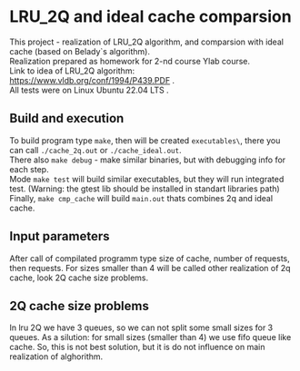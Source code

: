 # LRU_2Q and ideal cache comparsion
This project - realization of LRU_2Q algorithm, and comparsion with ideal cache (based on Belady`s algorithm).  
Realization prepared as homework for 2-nd course Ylab course.  
Link to idea of LRU_2Q algorithm: https://www.vldb.org/conf/1994/P439.PDF .  
All tests were on Linux Ubuntu 22.04 LTS .
## Build and execution
To build program type `make`, then will be created `executables\`, there you can call `./cache_2q.out` or `./cache_ideal.out`.  
There also `make debug` - make similar binaries, but with debugging info for each step.  
Mode `make test` will build similar executables, but they will run integrated test. (Warning: the gtest lib should be installed in standart libraries path)  
Finally, `make cmp_cache` will build `main.out` thats combines 2q and ideal cache.  

## Input parameters
After call of compilated programm type size of cache, number of requests, then requests. For sizes smaller than 4 will be called other realization of 2q cache, look 2Q cache size problems.
## 2Q cache size problems
In lru 2Q we have 3 queues, so we can not split some small sizes for 3 queues. As a  silution: for small sizes (smaller than 4) we use fifo queue like cache. So, this is not best solution, but it is do not influence on main realization of alghorithm.
